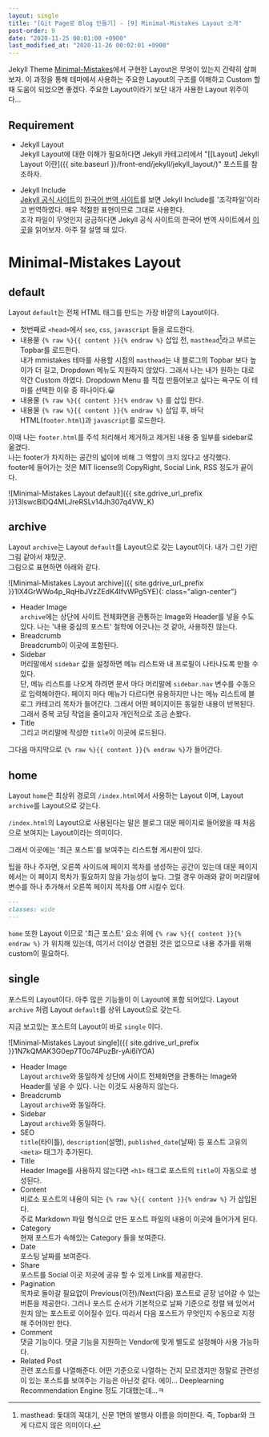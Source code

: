 ```yaml
---
layout: single
title: "[Git Page로 Blog 만들기] - [9] Minimal-Mistakes Layout 소개"
post-order: 9
date: "2020-11-25 00:01:00 +0900"
last_modified_at: "2020-11-26 00:02:01 +0900"
---
```

Jekyll Theme [Minimal-Mistakes](https://github.com/mmistakes/minimal-mistakes)에서 구현한 Layout은 무엇이 있는지 간략히 살펴보자.
이 과정을 통해 테마에서 사용하는 주요한 Layout의 구조를 이해하고 Custom 할 때 도움이 되었으면 좋겠다.
<span class="md-monologue">주요한 Layout이라기 보단 내가 사용한 Layout 위주이다...</span>

## Requirement

* Jekyll Layout<br/>
    Jekyll Layout에 대한 이해가 필요하다면 Jekyll 카테고리에서 "[[Layout] Jekyll Layout 이란]({{ site.baseurl }}/front-end/jekyll/jekyll_layout/)" 포스트를 참조하자.

* Jekyll Include<br/>
    [Jekyll 공식 사이트](https://jekyllrb.com/)의 [한국어 번역 사이트](https://jekyllrb-ko.github.io/)를 보면 Jekyll Include를 '조각파일'이라고 번역하였다.
    매우 적절한 표현이므로 그대로 사용한다.<br/>
    조각 파일이 무엇인지 궁금하다면 Jekyll 공식 사이트의 한국어 번역 사이트에서 [이곳](https://jekyllrb-ko.github.io/docs/includes/)을 읽어보자.
    아주 잘 설명 돼 있다.

# Minimal-Mistakes Layout

## default

Layout `default`는 전체 HTML 태그를 만드는 가장 바깥의 Layout이다.

* 첫번째로 `<head>`에서 `seo`, `css`, `javascript` 들을 로드한다.
* 내용물 `{% raw %}{{ content }}{% endraw %}` 삽입 전, `masthead`[^masthead]라고 부르는 Topbar를 로드한다.<br/>
  내가 mmistakes 테마를 사용할 시점의 `masthead`는 내 블로그의 Topbar 보다 높이가 더 길고, Dropdown 메뉴도 지원하지 않았다.
  그래서 나는 내가 원하는 대로 약간 Custom 하였다.
  <span class="md-monologue">Dropdown Menu 를 직접 만들어보고 싶다는 욕구도 이 테마를 선택한 이유 중 하나이다.</span>😀
* 내용물 `{% raw %}{{ content }}{% endraw %}` 를 삽입 한다.
* 내용물 `{% raw %}{{ content }}{% endraw %}` 삽입 후, 바닥 HTML(`footer.html`)과 `javascript`를 로드한다.

이때 나는 `footer.html`를 주석 처리해서 제거하고 제거된 내용 중 일부를 sidebar로 옮겼다.<br/>
나는 footer가 차지하는 공간의 넓이에 비해 그 역할이 크지 않다고 생각했다.<br/>
<span class="md-monologue">footer에 들어가는 것은 MIT license의 CopyRight, Social Link, RSS 정도가 끝이다.</span>

![Minimal-Mistakes Layout default]({{ site.gdrive_url_prefix }}13IswcBlDQ4MLJreRSLv14Jh307q4VW_K)

## archive

Layout `archive`는 Layout `default`를 Layout으로 갖는 Layout이다.
<span class="md-monologue">내가 그린 기린 그림 같아서 재밌군.</span><br/>
그림으로 표현하면 아래와 같다.

![Minimal-Mistakes Layout archive]({{ site.gdrive_url_prefix }}1lX4GrWWo4p_RqHbJVzZEdK4IfvWPg5YE){: class="align-center"}

* Header Image<br/>
  `archive`에는 상단에 사이트 전체화면을 관통하는 Image와 Header를 넣을 수도 있다.
  <span class="md-monologue">나는 '내용 중심의 포스트' 철학에 어긋나는 것 같아, 사용하진 않는다.</span>
* Breadcrumb<br/>
  Breadcrumb이 이곳에 포함된다.
* Sidebar<br/>
  머리말에서 `sidebar` 값을 설정하면 메뉴 리스트와 내 프로필이 나타나도록 만들 수 있다.<br/>
  단, 메뉴 리스트를 나오게 하려면 문서 마다 머리말에 `sidebar.nav` 변수를 수동으로 입력해야한다.
  페이지 마다 메뉴가 다르다면 유용하지만 나는 메뉴 리스트에 블로그 카테고리 목차가 들어간다.
  그래서 어떤 페이지이든 동일한 내용이 반복된다. 그래서 중복 코딩 작업을 줄이고자 개인적으로 조금 손봤다.
* Title<br/>
  그리고 머리말에 작성한 `title`이 이곳에 로드된다.

그다음 마지막으로 `{% raw %}{{ content }}{% endraw %}`가 들어간다.

## home

Layout `home`은 최상위 경로의 `/index.html`에서 사용하는 Layout 이며, Layout `archive`를 Layout으로 갖는다.

`/index.html`의 Layout으로 사용된다는 말은 블로그 대문 페이지로 들어왔을 때 처음으로 보여지는 Layout이라는 의미이다.

그래서 이곳에는 '최근 포스트'를 보여주는 리스트형 게시판이 있다.

팁을 하나 주자면, 오른쪽 사이드에 페이지 목차를 생성하는 공간이 있는데 대문 페이지에서는 이 페이지 목차가 필요하지 않을 가능성이 높다.
그럴 경우 아래와 같이 머리말에 변수를 하나 추가해서 오른쪽 페이지 목차를 Off 시킬수 있다.

```markdown
---
classes: wide
---
```

`home` 또한 Layout 이므로 '최근 포스트' 요소 위에 `{% raw %}{{ content }}{% endraw %}` 가 위치해 있는데,
여기서 더이상 연결된 것은 없으므로 내용 추가를 위해 custom이 필요하다.

## single

포스트의 Layout이다. 아주 많은 기능들이 이 Layout에 포함 되어있다. Layout `archive` 처럼 Layout `default`를 상위 Layout으로 갖는다.

지금 보고있는 포스트의 Layout이 바로 `single` 이다.

![Minimal-Mistakes Layout single]({{ site.gdrive_url_prefix }}1N7kQMAK3G0ep7T0o74PuzBr-yAi6iYOA)

* Header Image<br/>
  Layout `archive`와 동일하게 상단에 사이트 전체화면을 관통하는 Image와 Header를 넣을 수 있다.
  <span class="md-monologue">나는 이것도 사용하지 않는다.</span>
* Breadcrumb<br/>
  Layout `archive`와 동일하다.
* Sidebar<br/>
  Layout `archive`와 동일하다.
* SEO<br/>
  `title`(타이틀), `description`(설명), `published_date`(날짜) 등 포스트 고유의 `<meta>` 태그가 추가된다.
* Title<br/>
  Header Image를 사용하지 않는다면 `<h1>` 태그로 포스트의 `title`이 자동으로 생성된다.
* Content<br/>
  비로소 포스트의 내용이 되는 `{% raw %}{{ content }}{% endraw %}` 가 삽입된다.<br/>
  주로 Markdown 파일 형식으로 만든 포스트 파일의 내용이 이곳에 들어가게 된다.
* Category<br/>
  현재 포스트가 속해있는 Category 들을 보여준다.
* Date<br/>
  포스팅 날짜를 보여준다.
* Share<br/>
  포스트를 Social 이곳 저곳에 공유 할 수 있게 Link를 제공한다.
* Pagination<br/>
  목차로 돌아갈 필요없이 Previous(이전)/Next(다음) 포스트로 곧장 넘어갈 수 있는 버튼을 제공한다.
  그러나 포스트 순서가 기본적으로 날짜 기준으로 정렬 돼 있어서 원치 않는 포스트로 이어질수 있다.
  따라서 다음 포스트가 무엇인지 수동으로 지정해 주어야만 한다.
* Comment<br/>
  댓글 기능이다. 댓글 기능을 지원하는 Vendor에 맞게 별도로 설정해야 사용 가능하다.
* Related Post<br/>
  관련 포스트를 나열해준다. 어떤 기준으로 나열하는 건지 모르겠지만 정말로 관련성이 있는 포스트를 보여주는 기능은 아닌것 같다.
  <span class="md-monologue">에이... Deeplearning Recommendation Engine 정도 기대했는데...ㅋ</span>

[^masthead]: masthead: 돛대의 꼭대기, 신문 1면의 발행사 이름을 의미한다. 즉, Topbar와 크게 다르지 않은 의미이다.